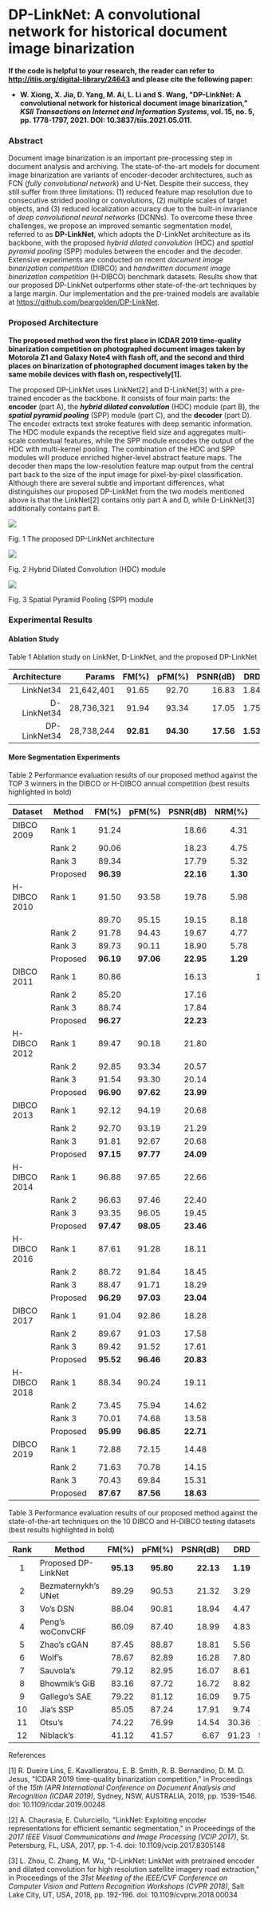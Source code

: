 # DP-LinkNet: A convolutional network for historical document image binarization

**If the code is helpful to your research, the reader can refer to http://itiis.org/digital-library/24643 and please cite the following paper:**

- **W. Xiong, X. Jia, D. Yang, M. Ai, L. Li and S. Wang, "DP-LinkNet: A convolutional network for historical document image binarization," *KSII Transactions on Internet and Information Systems*, vol. 15, no. 5, pp. 1778-1797, 2021. DOI: 10.3837/tiis.2021.05.011.**

### Abstract

Document image binarization is an important pre-processing step in document analysis and archiving. The state-of-the-art models for document image binarization are variants of encoder-decoder architectures, such as FCN (*fully convolutional network*) and U-Net. Despite their success, they still suffer from three limitations: (1) reduced feature map resolution due to consecutive strided pooling or convolutions, (2) multiple scales of target objects, and (3) reduced localization accuracy due to the built-in invariance of *deep convolutional neural networks* (DCNNs). To overcome these three challenges, we propose an improved semantic segmentation model, referred to as **DP-LinkNet**, which adopts the D-LinkNet architecture as its backbone, with the proposed *hybrid dilated convolution* (HDC) and *spatial pyramid pooling* (SPP) modules between the encoder and the decoder. Extensive experiments are conducted on recent *document image binarization competition* (DIBCO) and *handwritten document image binarization competition* (H-DIBCO) benchmark datasets. Results show that our proposed DP-LinkNet outperforms other state-of-the-art techniques by a large margin. Our implementation and the pre-trained models are available at https://github.com/beargolden/DP-LinkNet.

### Proposed Architecture

**The proposed method won the first place in ICDAR 2019 time-quality binarization competition on photographed document images taken by Motorola Z1 and Galaxy Note4 with flash off, and the second and third places on binarization of photographed document images taken by the same mobile devices with flash on, respectively[1].**

The proposed DP-LinkNet uses LinkNet[2] and D-LinkNet[3] with a pre-trained encoder as the backbone. It consists of four main parts: the **encoder** (part A), the ***hybrid dilated convolution*** (HDC) module (part B), the ***spatial pyramid pooling*** (SPP) module (part C), and the **decoder** (part D). The encoder extracts text stroke features with deep semantic information. The HDC module expands the receptive field size and aggregates multi-scale contextual features, while the SPP module encodes the output of the HDC with multi-kernel pooling. The combination of the HDC and SPP modules will produce enriched higher-level abstract feature maps. The decoder then maps the low-resolution feature map output from the central part back to the size of the input image for pixel-by-pixel classification. Although there are several subtle and important differences, what distinguishes our proposed DP-LinkNet from the two models mentioned above is that the LinkNet[2] contains only part A and D, while D-LinkNet[3] additionally contains part B.

![](https://github.com/beargolden/DP-LinkNet/blob/main/images/DP-LinkNet-architecture.png)

Fig. 1  The proposed DP-LinkNet architecture

![](https://github.com/beargolden/DP-LinkNet/blob/main/images/HDC-module.png)

Fig. 2  Hybrid Dilated Convolution (HDC) module

![](https://github.com/beargolden/DP-LinkNet/blob/main/images/SPP-module.png)

Fig. 3  Spatial Pyramid Pooling (SPP) module

### Experimental Results

#### Ablation Study

Table 1  Ablation study on LinkNet, D-LinkNet, and the proposed DP-LinkNet

| **Architecture** | **Params** | **FM(%)** | **pFM(%)** | **PSNR(dB)** |  **DRD** | **MPM(‰)** |
| ---------------: | ---------: | --------: | ---------: | -----------: | -------: | ---------: |
|        LinkNet34 | 21,642,401 |     91.65 |      92.70 |        16.83 |     1.84 |       0.52 |
|      D-LinkNet34 | 28,736,321 |     91.94 |      93.34 |        17.05 |     1.75 |       0.44 |
|     DP-LinkNet34 | 28,738,244 | **92.81** |  **94.30** |    **17.56** | **1.53** |   **0.34** |

#### More Segmentation Experiments

Table 2  Performance evaluation results of our proposed method against the TOP 3 winners in the DIBCO or H-DIBCO annual competition (best results highlighted in bold)

| Dataset      | Method   |     FM(%) |    pFM(%) |  PSNR(dB) |   NRM(%) |      DRD |   MPM(‰) |
| ------------ | -------- | --------: | --------: | --------: | -------: | -------: | -------: |
| DIBCO 2009   | Rank 1   |     91.24 |           |     18.66 |     4.31 |          |     0.55 |
|              | Rank 2   |     90.06 |           |     18.23 |     4.75 |          |     0.89 |
|              | Rank 3   |     89.34 |           |     17.79 |     5.32 |          |     1.90 |
|              | Proposed | **96.39** |           | **22.16** | **1.30** |          | **0.10** |
| H-DIBCO 2010 | Rank 1   |     91.50 |     93.58 |     19.78 |     5.98 |          |     0.49 |
|              |          |     89.70 |     95.15 |     19.15 |     8.18 |          |     0.29 |
|              | Rank 2   |     91.78 |     94.43 |     19.67 |     4.77 |          |     1.33 |
|              | Rank 3   |     89.73 |     90.11 |     18.90 |     5.78 |          |     0.41 |
|              | Proposed | **96.19** | **97.06** | **22.95** | **1.29** |          | **0.10** |
| DIBCO 2011   | Rank 1   |     80.86 |           |     16.13 |          |   104.48 |    64.43 |
|              | Rank 2   |     85.20 |           |     17.16 |          |    15.66 |     9.07 |
|              | Rank 3   |     88.74 |           |     17.84 |          |     5.36 |     8.68 |
|              | Proposed | **96.27** |           | **22.23** |          | **1.01** | **0.11** |
| H-DIBCO 2012 | Rank 1   |     89.47 |     90.18 |     21.80 |          |     3.44 |          |
|              | Rank 2   |     92.85 |     93.34 |     20.57 |          |     2.66 |          |
|              | Rank 3   |     91.54 |     93.30 |     20.14 |          |     3.05 |          |
|              | Proposed | **96.90** | **97.62** | **23.99** |          | **0.84** |          |
| DIBCO 2013   | Rank 1   |     92.12 |     94.19 |     20.68 |          |     3.10 |          |
|              | Rank 2   |     92.70 |     93.19 |     21.29 |          |     3.18 |          |
|              | Rank 3   |     91.81 |     92.67 |     20.68 |          |     4.02 |          |
|              | Proposed | **97.15** | **97.77** | **24.09** |          | **0.78** |          |
| H-DIBCO 2014 | Rank 1   |     96.88 |     97.65 |     22.66 |          |     0.90 |          |
|              | Rank 2   |     96.63 |     97.46 |     22.40 |          |     1.00 |          |
|              | Rank 3   |     93.35 |     96.05 |     19.45 |          |     2.19 |          |
|              | Proposed | **97.47** | **98.05** | **23.46** |          | **0.66** |          |
| H-DIBCO 2016 | Rank 1   |     87.61 |     91.28 |     18.11 |          |     5.21 |          |
|              | Rank 2   |     88.72 |     91.84 |     18.45 |          |     3.86 |          |
|              | Rank 3   |     88.47 |     91.71 |     18.29 |          |     3.93 |          |
|              | Proposed | **96.29** | **97.03** | **23.04** |          | **1.05** |          |
| DIBCO 2017   | Rank 1   |     91.04 |     92.86 |     18.28 |          |     3.40 |          |
|              | Rank 2   |     89.67 |     91.03 |     17.58 |          |     4.35 |          |
|              | Rank 3   |     89.42 |     91.52 |     17.61 |          |     3.56 |          |
|              | Proposed | **95.52** | **96.46** | **20.83** |          | **1.31** |          |
| H-DIBCO 2018 | Rank 1   |     88.34 |     90.24 |     19.11 |          |     4.92 |          |
|              | Rank 2   |     73.45 |     75.94 |     14.62 |          |    26.24 |          |
|              | Rank 3   |     70.01 |     74.68 |     13.58 |          |    17.45 |          |
|              | Proposed | **95.99** | **96.85** | **22.71** |          | **1.09** |          |
| DIBCO 2019   | Rank 1   |     72.88 |     72.15 |     14.48 |          |    16.24 |          |
|              | Rank 2   |     71.63 |     70.78 |     14.15 |          |    16.71 |          |
|              | Rank 3   |     70.43 |     69.84 |     15.31 |          |     8.05 |          |
|              | Proposed | **87.67** | **87.56** | **18.63** |          | **2.38** |          |

Table 3  Performance evaluation results of our proposed method against the state-of-the-art techniques on the 10 DIBCO and H-DIBCO testing datasets (best results highlighted in bold)

| **Rank** | **Method**          | **FM(%)** | **pFM(%)** | **PSNR(dB)** |  **DRD** | **Score** |
| :------: | ------------------- | --------: | ---------: | -----------: | -------: | --------: |
|    1     | Proposed DP-LinkNet | **95.13** |  **95.80** |    **22.13** | **1.19** |  **1109** |
|    2     | Bezmaternykh’s UNet |     89.29 |      90.53 |        21.32 |     3.29 |      2341 |
|    3     | Vo’s DSN            |     88.04 |      90.81 |        18.94 |     4.47 |      2946 |
|    4     | Peng’s woConvCRF    |     86.09 |      87.40 |        18.99 |     4.83 |      3216 |
|    5     | Zhao’s cGAN         |     87.45 |      88.87 |        18.81 |     5.56 |      3531 |
|    6     | Wolf’s              |     78.67 |      82.89 |        16.28 |     7.80 |      4851 |
|    7     | Sauvola’s           |     79.12 |      82.95 |        16.07 |     8.61 |      5281 |
|    8     | Bhowmik’s GiB       |     83.16 |      87.72 |        16.72 |     8.82 |      5316 |
|    9     | Gallego’s SAE       |     79.22 |      81.12 |        16.09 |     9.75 |      5910 |
|    10    | Jia’s SSP           |     85.05 |      87.24 |        17.91 |     9.74 |      6219 |
|    11    | Otsu’s              |     74.22 |      76.99 |        14.54 |    30.36 |     17116 |
|    12    | Niblack’s           |     41.12 |      41.57 |         6.67 |    91.23 |     50335 |

References

[1] R. Dueire Lins, E. Kavallieratou, E. B. Smith, R. B. Bernardino, D. M. D. Jesus, "ICDAR 2019 time-quality binarization competition," in Proceedings of the *15th IAPR International Conference on Document Analysis and Recognition (ICDAR 2019)*, Sydney, NSW, AUSTRALIA, 2019, pp. 1539-1546. doi: 10.1109/icdar.2019.00248

[2] A. Chaurasia, E. Culurciello, "LinkNet: Exploiting encoder representations for efficient semantic segmentation," in Proceedings of the *2017 IEEE Visual Communications and Image Processing (VCIP 2017)*, St. Petersburg, FL, USA, 2017, pp. 1-4. doi: 10.1109/vcip.2017.8305148

[3] L. Zhou, C. Zhang, M. Wu, "D-LinkNet: LinkNet with pretrained encoder and dilated convolution for high resolution satellite imagery road extraction," in Proceedings of the *31st Meeting of the IEEE/CVF Conference on Computer Vision and Pattern Recognition Workshops (CVPR 2018)*, Salt Lake City, UT, USA, 2018, pp. 192-196. doi: 10.1109/cvprw.2018.00034
